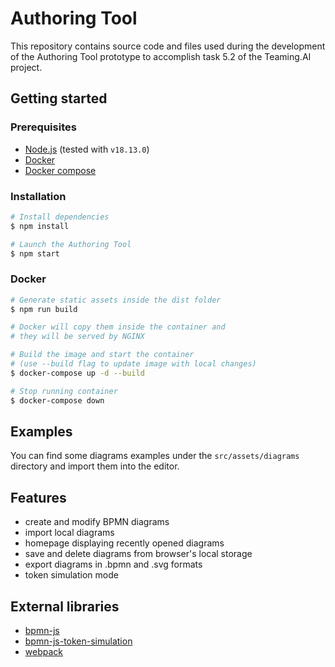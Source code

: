 # Authoring Tool

This repository contains source code and files used during the development of the Authoring Tool prototype to accomplish task 5.2 of the Teaming.AI project.

## Getting started

### Prerequisites

- [Node.js](https://nodejs.org/en/download/) (tested with `v18.13.0`)
- [Docker](https://docs.docker.com/engine/install/)
- [Docker compose](https://docs.docker.com/compose/install/compose-plugin/#installing-compose-on-linux-systems)

### Installation

```bash
# Install dependencies
$ npm install

# Launch the Authoring Tool
$ npm start
```

### Docker

```bash
# Generate static assets inside the dist folder
$ npm run build

# Docker will copy them inside the container and
# they will be served by NGINX

# Build the image and start the container
# (use --build flag to update image with local changes)
$ docker-compose up -d --build

# Stop running container
$ docker-compose down
```

## Examples

You can find some diagrams examples under the `src/assets/diagrams` directory and import them into the editor.

## Features

- create and modify BPMN diagrams
- import local diagrams
- homepage displaying recently opened diagrams
- save and delete diagrams from browser's local storage
- export diagrams in .bpmn and .svg formats
- token simulation mode

## External libraries

- [bpmn-js](https://github.com/bpmn-io/bpmn-js)
- [bpmn-js-token-simulation](https://github.com/bpmn-io/bpmn-js-token-simulation)
- [webpack](https://webpack.js.org/)
